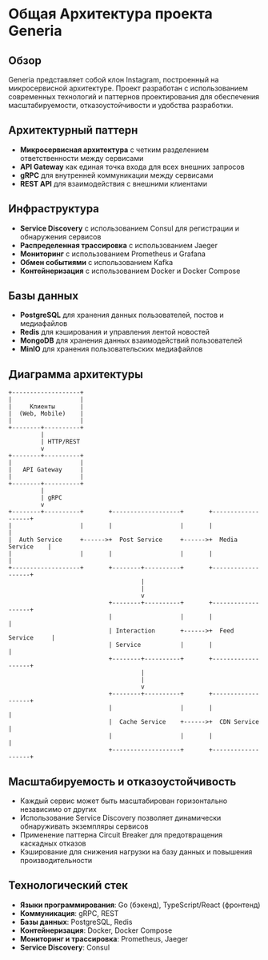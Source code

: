 # Общая Архитектура проекта Generia

## Обзор

Generia представляет собой клон Instagram, построенный на микросервисной архитектуре. Проект разработан с использованием современных технологий и паттернов проектирования для обеспечения масштабируемости, отказоустойчивости и удобства разработки.

## Архитектурный паттерн

- **Микросервисная архитектура** с четким разделением ответственности между сервисами
- **API Gateway** как единая точка входа для всех внешних запросов
- **gRPC** для внутренней коммуникации между сервисами
- **REST API** для взаимодействия с внешними клиентами

## Инфраструктура

- **Service Discovery** с использованием Consul для регистрации и обнаружения сервисов
- **Распределенная трассировка** с использованием Jaeger
- **Мониторинг** с использованием Prometheus и Grafana
- **Обмен событиями** с использованием Kafka
- **Контейнеризация** с использованием Docker и Docker Compose

## Базы данных

- **PostgreSQL** для хранения данных пользователей, постов и медиафайлов
- **Redis** для кэширования и управления лентой новостей
- **MongoDB** для хранения данных взаимодействий пользователей
- **MinIO** для хранения пользовательских медиафайлов

## Диаграмма архитектуры

```
+-------------------+
|                   |
|     Клиенты       |
|  (Web, Mobile)    |
|                   |
+--------+----------+
         |
         | HTTP/REST
         v
+--------+----------+
|                   |
|   API Gateway     |
|                   |
+--------+----------+
         |
         | gRPC
         v
+--------+----------+       +-------------------+       +-------------------+
|                   |       |                   |       |                   |
|  Auth Service     +------>+  Post Service     +------>+  Media Service    |
|                   |       |                   |       |                   |
+-------------------+       +--------+----------+       +-------------------+
                                     |
                                     |
                                     v
                            +--------+----------+       +-------------------+
                            |                   |       |                   |
                            | Interaction       +------>+  Feed Service     |
                            | Service           |       |                   |
                            +--------+----------+       +-------------------+
                                     |
                                     |
                                     v
                            +--------+----------+       +-------------------+
                            |                   |       |                   |
                            |  Cache Service    +------>+  CDN Service      |
                            |                   |       |                   |
                            +-------------------+       +-------------------+
```

## Масштабируемость и отказоустойчивость

- Каждый сервис может быть масштабирован горизонтально независимо от других
- Использование Service Discovery позволяет динамически обнаруживать экземпляры сервисов
- Применение паттерна Circuit Breaker для предотвращения каскадных отказов
- Кэширование для снижения нагрузки на базу данных и повышения производительности

## Технологический стек

- **Языки программирования**: Go (бэкенд), TypeScript/React (фронтенд)
- **Коммуникация**: gRPC, REST
- **Базы данных**: PostgreSQL, Redis
- **Контейнеризация**: Docker, Docker Compose
- **Мониторинг и трассировка**: Prometheus, Jaeger
- **Service Discovery**: Consul
